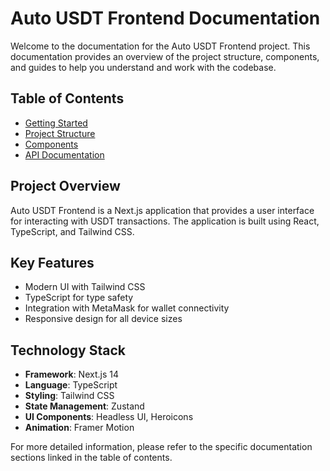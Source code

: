 # Auto USDT Frontend Documentation

Welcome to the documentation for the Auto USDT Frontend project. This documentation provides an overview of the project structure, components, and guides to help you understand and work with the codebase.

## Table of Contents

- [Getting Started](./getting-started.md)
- [Project Structure](./structure.md)
- [Components](./components.md)
- [API Documentation](./api.md)

## Project Overview

Auto USDT Frontend is a Next.js application that provides a user interface for interacting with USDT transactions. The application is built using React, TypeScript, and Tailwind CSS.

## Key Features

- Modern UI with Tailwind CSS
- TypeScript for type safety
- Integration with MetaMask for wallet connectivity
- Responsive design for all device sizes

## Technology Stack

- **Framework**: Next.js 14
- **Language**: TypeScript
- **Styling**: Tailwind CSS
- **State Management**: Zustand
- **UI Components**: Headless UI, Heroicons
- **Animation**: Framer Motion

For more detailed information, please refer to the specific documentation sections linked in the table of contents. 